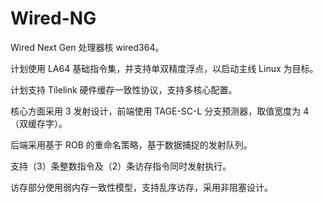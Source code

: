 # Wired-NG

Wired Next Gen 处理器核 wired364。

计划使用 LA64 基础指令集，并支持单双精度浮点，以启动主线 Linux 为目标。

计划支持 Tilelink 硬件缓存一致性协议，支持多核心配置。

核心方面采用 3 发射设计，前端使用 TAGE-SC-L 分支预测器，取值宽度为 4 （双缓存字）。

后端采用基于 ROB 的重命名策略，基于数据捕捉的发射队列。

支持（3）条整数指令及（2）条访存指令同时发射执行。

访存部分使用弱内存一致性模型，支持乱序访存，采用非阻塞设计。
